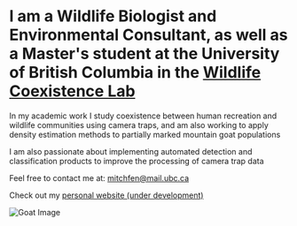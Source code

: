 # I am a Wildlife Biologist and Environmental Consultant, as well as a Master's student at the University of British Columbia in the [Wildlife Coexistence Lab](https://wildlife.forestry.ubc.ca)

In my academic work I study coexistence between human recreation and wildlife communities using camera traps, and am also working to apply density estimation methods to partially marked mountain goat populations

I am also passionate about implementing automated detection and classification products to improve the processing of camera trap data

Feel free to contact me at: mitchfen@mail.ubc.ca

Check out my [personal website (under development)](https://mitch-fen.github.io/)

![Goat Image](https://storage.googleapis.com/wildco-images/CATH/CATH18/CATH18__2019-07-13__20-49-482.JPG)

